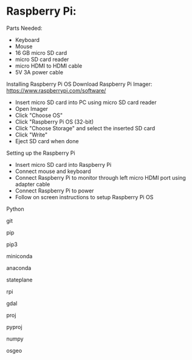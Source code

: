 # Raspberry Pi:
Parts Needed:
  * Keyboard
  * Mouse
  * 16 GB micro SD card
  * micro SD card reader
  * micro HDMI to HDMI cable
  * 5V 3A power cable

Installing Raspberry Pi OS
Download Raspberry Pi Imager:
https://www.raspberrypi.com/software/


* Insert micro SD card into PC using micro SD card reader
* Open Imager
* Click "Choose OS"
* Click "Raspberry Pi OS (32-bit)
* Click "Choose Storage" and select the inserted SD card
* Click "Write"
* Eject SD card when done

Setting up the Raspberry Pi
* Insert micro SD card into Raspberry Pi
* Connect mouse and keyboard
* Connect Raspberry Pi to monitor through left micro HDMI port using adapter cable
* Connect Raspberry Pi to power
* Follow on screen instructions to setup Raspberry Pi OS


Python

git

pip

pip3

miniconda

anaconda

stateplane

rpi

gdal

proj

pyproj

numpy

osgeo

